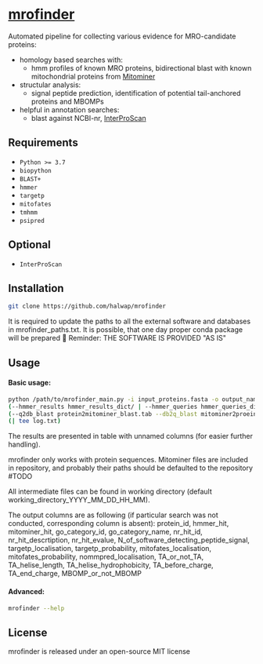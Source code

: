 # [mrofinder](https://github.com/halwap/mrofinder)

Automated pipeline for collecting various evidence for MRO-candidate proteins:
- homology based searches with:
  - hmm profiles of known MRO proteins, bidirectional blast with known mitochondrial proteins from [Mitominer](https://mitominer.mrc-mbu.cam.ac.uk/release-4.0/begin.do)
- structular analysis:
  - signal peptide prediction, identification of potential tail-anchored proteins and MBOMPs
- helpful in annotation searches:
  - blast against NCBI-nr, [InterProScan](https://interproscan-docs.readthedocs.io/en/latest/)
      

## Requirements

- `Python >= 3.7`
- `biopython`
- `BLAST+`
- `hmmer`
- `targetp`
- `mitofates`
- `tmhmm`
- `psipred`

## Optional
- `InterProScan`


## Installation

```bash
git clone https://github.com/halwap/mrofinder
```
It is required to update the paths to all the external software and databases in mrofinder_paths.txt. It is possible, that one day proper conda package will be prepared :slightly_smiling_face:
Reminder: THE SOFTWARE IS PROVIDED "AS IS"


## Usage


#### Basic usage:
```bash
python /path/to/mrofinder_main.py -i input_proteins.fasta -o output_name.tsv (-w working_directory_name)
(--hmmer_results hmmer_results_dict/ | --hmmer_queries hmmer_queries_dict/)
(--q2db_blast protein2mitominer_blast.tab --db2q_blast mitominer2proein_blast.tab | --mitominer_fasta /path/to/mitominer.fasta --mitominer_db /path/to/mitominer_blast_db)
(| tee log.txt)
```


The results are presented in table with unnamed columns (for easier further handling).


mrofinder only works with protein sequences. Mitominer files are included in repository, and probably their paths should be defaulted to the repository #TODO

All intermediate files can be found in working directory (default working_directory_YYYY_MM_DD_HH_MM). 

The output columns are as following (if particular search was not conducted, corresponding column is absent):
protein_id, hmmer_hit, mitominer_hit, go_category_id, go_category_name, nr_hit_id, nr_hit_descrtiption, nr_hit_evalue,
N_of_software_detecting_peptide_signal, targetp_localisation, targetp_probability, mitofates_localisation, mitofates_probability, nommpred_localisation,
TA_or_not_TA, TA_helise_length, TA_helise_hydrophobicity, TA_before_charge, TA_end_charge, MBOMP_or_not_MBOMP



#### Advanced:

```bash
mrofinder --help
```


## License

mrofinder is released under an open-source MIT license 











